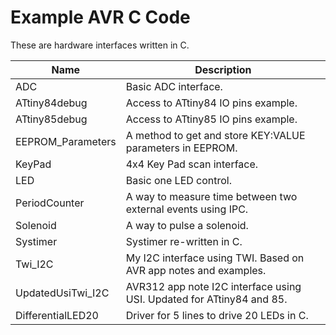 Example AVR C Code
==================

These are hardware interfaces written in C.  

|        Name         | Description                                                |
|---------------------|------------------------------------------------------------|
|ADC | Basic ADC interface.|
|ATtiny84debug | Access to ATtiny84 IO pins example.|
|ATtiny85debug | Access to ATtiny85 IO pins example.|
|EEPROM_Parameters | A method to get and store KEY:VALUE parameters in EEPROM.|
|KeyPad | 4x4 Key Pad scan interface.|
|LED | Basic one LED control.|
|PeriodCounter | A way to measure time between two external events using IPC.|
|Solenoid | A way to pulse a solenoid.|
|Systimer | Systimer re-written in C.|
|Twi_I2C | My I2C interface using TWI. Based on AVR app notes and examples.|
|UpdatedUsiTwi_I2C | AVR312 app note I2C interface using USI. Updated for ATtiny84 and 85.|
|DifferentialLED20 | Driver for 5 lines to drive 20 LEDs in C.|
